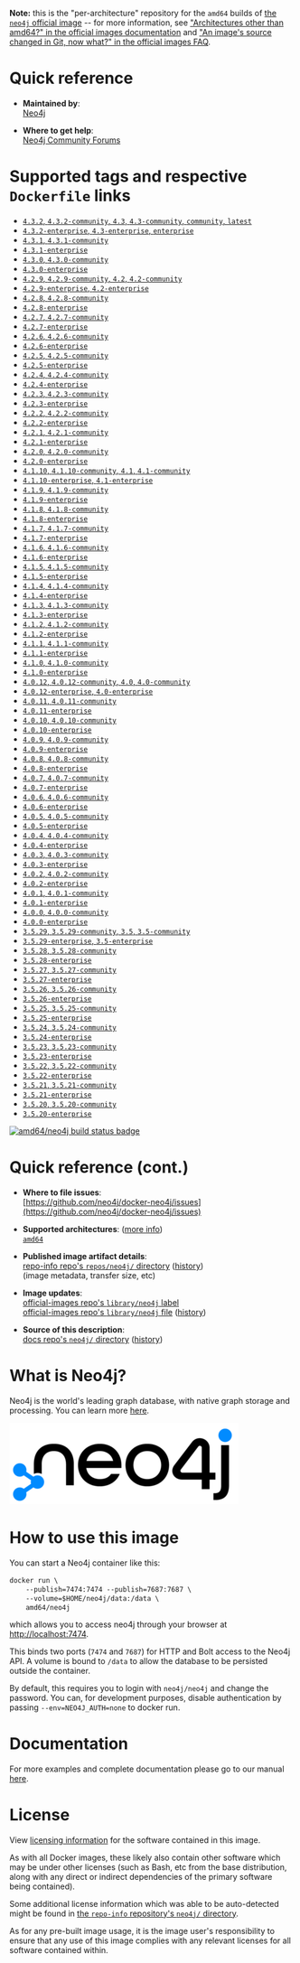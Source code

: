 <!--

********************************************************************************

WARNING:

    DO NOT EDIT "neo4j/README.md"

    IT IS AUTO-GENERATED

    (from the other files in "neo4j/" combined with a set of templates)

********************************************************************************

-->

**Note:** this is the "per-architecture" repository for the `amd64` builds of [the `neo4j` official image](https://hub.docker.com/_/neo4j) -- for more information, see ["Architectures other than amd64?" in the official images documentation](https://github.com/docker-library/official-images#architectures-other-than-amd64) and ["An image's source changed in Git, now what?" in the official images FAQ](https://github.com/docker-library/faq#an-images-source-changed-in-git-now-what).

# Quick reference

-	**Maintained by**:  
	[Neo4j](https://github.com/neo4j/docker-neo4j)

-	**Where to get help**:  
	[Neo4j Community Forums](https://community.neo4j.com)

# Supported tags and respective `Dockerfile` links

-	[`4.3.2`, `4.3.2-community`, `4.3`, `4.3-community`, `community`, `latest`](https://github.com/neo4j/docker-neo4j-publish/blob/aaa672f9ae8f70052d58bac7c7bf2a6e8e9f980f/4.3.2/community/Dockerfile)
-	[`4.3.2-enterprise`, `4.3-enterprise`, `enterprise`](https://github.com/neo4j/docker-neo4j-publish/blob/aaa672f9ae8f70052d58bac7c7bf2a6e8e9f980f/4.3.2/enterprise/Dockerfile)
-	[`4.3.1`, `4.3.1-community`](https://github.com/neo4j/docker-neo4j-publish/blob/a2080428f59ab41471c6d87728cad46a7316ceab/4.3.1/community/Dockerfile)
-	[`4.3.1-enterprise`](https://github.com/neo4j/docker-neo4j-publish/blob/a2080428f59ab41471c6d87728cad46a7316ceab/4.3.1/enterprise/Dockerfile)
-	[`4.3.0`, `4.3.0-community`](https://github.com/neo4j/docker-neo4j-publish/blob/4e1de71ba0017d996c292730663fd40d14d3e983/4.3.0/community/Dockerfile)
-	[`4.3.0-enterprise`](https://github.com/neo4j/docker-neo4j-publish/blob/4e1de71ba0017d996c292730663fd40d14d3e983/4.3.0/enterprise/Dockerfile)
-	[`4.2.9`, `4.2.9-community`, `4.2`, `4.2-community`](https://github.com/neo4j/docker-neo4j-publish/blob/19e7c0b3e10e1e0de932971506938164fa12fc3d/4.2.9/community/Dockerfile)
-	[`4.2.9-enterprise`, `4.2-enterprise`](https://github.com/neo4j/docker-neo4j-publish/blob/19e7c0b3e10e1e0de932971506938164fa12fc3d/4.2.9/enterprise/Dockerfile)
-	[`4.2.8`, `4.2.8-community`](https://github.com/neo4j/docker-neo4j-publish/blob/05a3e942ed28deae560e4228ee8e89cfa09c8bf4/4.2.8/community/Dockerfile)
-	[`4.2.8-enterprise`](https://github.com/neo4j/docker-neo4j-publish/blob/05a3e942ed28deae560e4228ee8e89cfa09c8bf4/4.2.8/enterprise/Dockerfile)
-	[`4.2.7`, `4.2.7-community`](https://github.com/neo4j/docker-neo4j-publish/blob/63765f3df4a15acf07000c7382677db3c41da22f/4.2.7/community/Dockerfile)
-	[`4.2.7-enterprise`](https://github.com/neo4j/docker-neo4j-publish/blob/63765f3df4a15acf07000c7382677db3c41da22f/4.2.7/enterprise/Dockerfile)
-	[`4.2.6`, `4.2.6-community`](https://github.com/neo4j/docker-neo4j-publish/blob/1ad1f3f99e1572b3d1668475b3578626b89592fa/4.2.6/community/Dockerfile)
-	[`4.2.6-enterprise`](https://github.com/neo4j/docker-neo4j-publish/blob/1ad1f3f99e1572b3d1668475b3578626b89592fa/4.2.6/enterprise/Dockerfile)
-	[`4.2.5`, `4.2.5-community`](https://github.com/neo4j/docker-neo4j-publish/blob/d22293f2e465b63ee5a63f0a2b8f817717a64a8b/4.2.5/community/Dockerfile)
-	[`4.2.5-enterprise`](https://github.com/neo4j/docker-neo4j-publish/blob/d22293f2e465b63ee5a63f0a2b8f817717a64a8b/4.2.5/enterprise/Dockerfile)
-	[`4.2.4`, `4.2.4-community`](https://github.com/neo4j/docker-neo4j-publish/blob/21f86f780f950805e29e7789249d9f2a754a1ef1/4.2.4/community/Dockerfile)
-	[`4.2.4-enterprise`](https://github.com/neo4j/docker-neo4j-publish/blob/21f86f780f950805e29e7789249d9f2a754a1ef1/4.2.4/enterprise/Dockerfile)
-	[`4.2.3`, `4.2.3-community`](https://github.com/neo4j/docker-neo4j-publish/blob/876140f24eb644b811a2bffc7bc09d9a39f341e7/4.2.3/community/Dockerfile)
-	[`4.2.3-enterprise`](https://github.com/neo4j/docker-neo4j-publish/blob/876140f24eb644b811a2bffc7bc09d9a39f341e7/4.2.3/enterprise/Dockerfile)
-	[`4.2.2`, `4.2.2-community`](https://github.com/neo4j/docker-neo4j-publish/blob/4421ccd67610e65e501e201c226a8184edc24587/4.2.2/community/Dockerfile)
-	[`4.2.2-enterprise`](https://github.com/neo4j/docker-neo4j-publish/blob/4421ccd67610e65e501e201c226a8184edc24587/4.2.2/enterprise/Dockerfile)
-	[`4.2.1`, `4.2.1-community`](https://github.com/neo4j/docker-neo4j-publish/blob/73963d86ca01456c695b7258d2fa1873cc4041bc/4.2.1/community/Dockerfile)
-	[`4.2.1-enterprise`](https://github.com/neo4j/docker-neo4j-publish/blob/73963d86ca01456c695b7258d2fa1873cc4041bc/4.2.1/enterprise/Dockerfile)
-	[`4.2.0`, `4.2.0-community`](https://github.com/neo4j/docker-neo4j-publish/blob/0fee8c3d7314e7729f45781f03e3fe165fa371aa/4.2.0/community/Dockerfile)
-	[`4.2.0-enterprise`](https://github.com/neo4j/docker-neo4j-publish/blob/0fee8c3d7314e7729f45781f03e3fe165fa371aa/4.2.0/enterprise/Dockerfile)
-	[`4.1.10`, `4.1.10-community`, `4.1`, `4.1-community`](https://github.com/neo4j/docker-neo4j-publish/blob/3a67f8a3dad82fe3f921001745e002412e763e0e/4.1.10/community/Dockerfile)
-	[`4.1.10-enterprise`, `4.1-enterprise`](https://github.com/neo4j/docker-neo4j-publish/blob/3a67f8a3dad82fe3f921001745e002412e763e0e/4.1.10/enterprise/Dockerfile)
-	[`4.1.9`, `4.1.9-community`](https://github.com/neo4j/docker-neo4j-publish/blob/7241a1884003b314d51bbb5dee858e03d91604cd/4.1.9/community/Dockerfile)
-	[`4.1.9-enterprise`](https://github.com/neo4j/docker-neo4j-publish/blob/7241a1884003b314d51bbb5dee858e03d91604cd/4.1.9/enterprise/Dockerfile)
-	[`4.1.8`, `4.1.8-community`](https://github.com/neo4j/docker-neo4j-publish/blob/532e7003a2922d25baae22305345f27efdcb1bec/4.1.8/community/Dockerfile)
-	[`4.1.8-enterprise`](https://github.com/neo4j/docker-neo4j-publish/blob/532e7003a2922d25baae22305345f27efdcb1bec/4.1.8/enterprise/Dockerfile)
-	[`4.1.7`, `4.1.7-community`](https://github.com/neo4j/docker-neo4j-publish/blob/04e62b180b0bc708341dbe097262271f0f422139/4.1.7/community/Dockerfile)
-	[`4.1.7-enterprise`](https://github.com/neo4j/docker-neo4j-publish/blob/04e62b180b0bc708341dbe097262271f0f422139/4.1.7/enterprise/Dockerfile)
-	[`4.1.6`, `4.1.6-community`](https://github.com/neo4j/docker-neo4j-publish/blob/17c3e064335f47c1d4b1385dc24863843641f205/4.1.6/community/Dockerfile)
-	[`4.1.6-enterprise`](https://github.com/neo4j/docker-neo4j-publish/blob/17c3e064335f47c1d4b1385dc24863843641f205/4.1.6/enterprise/Dockerfile)
-	[`4.1.5`, `4.1.5-community`](https://github.com/neo4j/docker-neo4j-publish/blob/a3e1de7d6215c50694fca04e92fc4917c1efa0eb/4.1.5/community/Dockerfile)
-	[`4.1.5-enterprise`](https://github.com/neo4j/docker-neo4j-publish/blob/a3e1de7d6215c50694fca04e92fc4917c1efa0eb/4.1.5/enterprise/Dockerfile)
-	[`4.1.4`, `4.1.4-community`](https://github.com/neo4j/docker-neo4j-publish/blob/8709faa63d9bda05c888ffc040a6035a8daf8394/4.1.4/community/Dockerfile)
-	[`4.1.4-enterprise`](https://github.com/neo4j/docker-neo4j-publish/blob/8709faa63d9bda05c888ffc040a6035a8daf8394/4.1.4/enterprise/Dockerfile)
-	[`4.1.3`, `4.1.3-community`](https://github.com/neo4j/docker-neo4j-publish/blob/d812e34c70a2487fae5ee5cbb7c447b20b346afa/4.1.3/community/Dockerfile)
-	[`4.1.3-enterprise`](https://github.com/neo4j/docker-neo4j-publish/blob/d812e34c70a2487fae5ee5cbb7c447b20b346afa/4.1.3/enterprise/Dockerfile)
-	[`4.1.2`, `4.1.2-community`](https://github.com/neo4j/docker-neo4j-publish/blob/5429da43884f5a41db2fd7aaaa3b1cd69a708f7f/4.1.2/community/Dockerfile)
-	[`4.1.2-enterprise`](https://github.com/neo4j/docker-neo4j-publish/blob/5429da43884f5a41db2fd7aaaa3b1cd69a708f7f/4.1.2/enterprise/Dockerfile)
-	[`4.1.1`, `4.1.1-community`](https://github.com/neo4j/docker-neo4j-publish/blob/d42c3ac9cde66e2a1dcb3f667fe73878dbf2218c/4.1.1/community/Dockerfile)
-	[`4.1.1-enterprise`](https://github.com/neo4j/docker-neo4j-publish/blob/d42c3ac9cde66e2a1dcb3f667fe73878dbf2218c/4.1.1/enterprise/Dockerfile)
-	[`4.1.0`, `4.1.0-community`](https://github.com/neo4j/docker-neo4j-publish/blob/c22866bb7f4baac356bf65494a003e490082b6c0/4.1.0/community/Dockerfile)
-	[`4.1.0-enterprise`](https://github.com/neo4j/docker-neo4j-publish/blob/c22866bb7f4baac356bf65494a003e490082b6c0/4.1.0/enterprise/Dockerfile)
-	[`4.0.12`, `4.0.12-community`, `4.0`, `4.0-community`](https://github.com/neo4j/docker-neo4j-publish/blob/ad25da7f0473c2f7a157a4b6d6e9f646f403c2c3/4.0.12/community/Dockerfile)
-	[`4.0.12-enterprise`, `4.0-enterprise`](https://github.com/neo4j/docker-neo4j-publish/blob/ad25da7f0473c2f7a157a4b6d6e9f646f403c2c3/4.0.12/enterprise/Dockerfile)
-	[`4.0.11`, `4.0.11-community`](https://github.com/neo4j/docker-neo4j-publish/blob/014785e7fb71b0cda5c52b21e9a609878ebf567a/4.0.11/community/Dockerfile)
-	[`4.0.11-enterprise`](https://github.com/neo4j/docker-neo4j-publish/blob/014785e7fb71b0cda5c52b21e9a609878ebf567a/4.0.11/enterprise/Dockerfile)
-	[`4.0.10`, `4.0.10-community`](https://github.com/neo4j/docker-neo4j-publish/blob/15eccd11b9755a650f0460e9b652239d54fa7fa9/4.0.10/community/Dockerfile)
-	[`4.0.10-enterprise`](https://github.com/neo4j/docker-neo4j-publish/blob/15eccd11b9755a650f0460e9b652239d54fa7fa9/4.0.10/enterprise/Dockerfile)
-	[`4.0.9`, `4.0.9-community`](https://github.com/neo4j/docker-neo4j-publish/blob/04a30cb462de38246f8411b7b03c17d06b948009/4.0.9/community/Dockerfile)
-	[`4.0.9-enterprise`](https://github.com/neo4j/docker-neo4j-publish/blob/04a30cb462de38246f8411b7b03c17d06b948009/4.0.9/enterprise/Dockerfile)
-	[`4.0.8`, `4.0.8-community`](https://github.com/neo4j/docker-neo4j-publish/blob/81342d372e1fa225d49b7643d3210b9bcdb962b9/4.0.8/community/Dockerfile)
-	[`4.0.8-enterprise`](https://github.com/neo4j/docker-neo4j-publish/blob/81342d372e1fa225d49b7643d3210b9bcdb962b9/4.0.8/enterprise/Dockerfile)
-	[`4.0.7`, `4.0.7-community`](https://github.com/neo4j/docker-neo4j-publish/blob/d42c3ac9cde66e2a1dcb3f667fe73878dbf2218c/4.0.7/community/Dockerfile)
-	[`4.0.7-enterprise`](https://github.com/neo4j/docker-neo4j-publish/blob/d42c3ac9cde66e2a1dcb3f667fe73878dbf2218c/4.0.7/enterprise/Dockerfile)
-	[`4.0.6`, `4.0.6-community`](https://github.com/neo4j/docker-neo4j-publish/blob/07dcb3dd43df67337f74af5a71decc45d50b712d/4.0.6/community/Dockerfile)
-	[`4.0.6-enterprise`](https://github.com/neo4j/docker-neo4j-publish/blob/07dcb3dd43df67337f74af5a71decc45d50b712d/4.0.6/enterprise/Dockerfile)
-	[`4.0.5`, `4.0.5-community`](https://github.com/neo4j/docker-neo4j-publish/blob/b47f15c39f28e28e120adff7a00773e0a61c0efe/4.0.5/community/Dockerfile)
-	[`4.0.5-enterprise`](https://github.com/neo4j/docker-neo4j-publish/blob/b47f15c39f28e28e120adff7a00773e0a61c0efe/4.0.5/enterprise/Dockerfile)
-	[`4.0.4`, `4.0.4-community`](https://github.com/neo4j/docker-neo4j-publish/blob/d5e5e4b1999611ecfa8ec59166acf1ddb703b21c/4.0.4/community/Dockerfile)
-	[`4.0.4-enterprise`](https://github.com/neo4j/docker-neo4j-publish/blob/d5e5e4b1999611ecfa8ec59166acf1ddb703b21c/4.0.4/enterprise/Dockerfile)
-	[`4.0.3`, `4.0.3-community`](https://github.com/neo4j/docker-neo4j-publish/blob/51ed84f02e569a0d86c6e634fab3ae6540806a7e/4.0.3/community/Dockerfile)
-	[`4.0.3-enterprise`](https://github.com/neo4j/docker-neo4j-publish/blob/51ed84f02e569a0d86c6e634fab3ae6540806a7e/4.0.3/enterprise/Dockerfile)
-	[`4.0.2`, `4.0.2-community`](https://github.com/neo4j/docker-neo4j-publish/blob/56d28624bc264497ed7fae8253a52a92611c6fee/4.0.2/community/Dockerfile)
-	[`4.0.2-enterprise`](https://github.com/neo4j/docker-neo4j-publish/blob/56d28624bc264497ed7fae8253a52a92611c6fee/4.0.2/enterprise/Dockerfile)
-	[`4.0.1`, `4.0.1-community`](https://github.com/neo4j/docker-neo4j-publish/blob/13c288e9c36ee22e682b459fb218c9239e2c1083/4.0.1/community/Dockerfile)
-	[`4.0.1-enterprise`](https://github.com/neo4j/docker-neo4j-publish/blob/13c288e9c36ee22e682b459fb218c9239e2c1083/4.0.1/enterprise/Dockerfile)
-	[`4.0.0`, `4.0.0-community`](https://github.com/neo4j/docker-neo4j-publish/blob/685fb314ef8e451217b6806028b9ac4dbf44d3fc/4.0.0/community/Dockerfile)
-	[`4.0.0-enterprise`](https://github.com/neo4j/docker-neo4j-publish/blob/685fb314ef8e451217b6806028b9ac4dbf44d3fc/4.0.0/enterprise/Dockerfile)
-	[`3.5.29`, `3.5.29-community`, `3.5`, `3.5-community`](https://github.com/neo4j/docker-neo4j-publish/blob/3c71c49940409fd472f6a89e145198f730bd8e37/3.5.29/community/Dockerfile)
-	[`3.5.29-enterprise`, `3.5-enterprise`](https://github.com/neo4j/docker-neo4j-publish/blob/3c71c49940409fd472f6a89e145198f730bd8e37/3.5.29/enterprise/Dockerfile)
-	[`3.5.28`, `3.5.28-community`](https://github.com/neo4j/docker-neo4j-publish/blob/83141af227fa047421b3ea81dcb8c1f4a7c6180f/3.5.28/community/Dockerfile)
-	[`3.5.28-enterprise`](https://github.com/neo4j/docker-neo4j-publish/blob/83141af227fa047421b3ea81dcb8c1f4a7c6180f/3.5.28/enterprise/Dockerfile)
-	[`3.5.27`, `3.5.27-community`](https://github.com/neo4j/docker-neo4j-publish/blob/ce4bfeffe18865c1b94f0622015087d1d6849fbb/3.5.27/community/Dockerfile)
-	[`3.5.27-enterprise`](https://github.com/neo4j/docker-neo4j-publish/blob/ce4bfeffe18865c1b94f0622015087d1d6849fbb/3.5.27/enterprise/Dockerfile)
-	[`3.5.26`, `3.5.26-community`](https://github.com/neo4j/docker-neo4j-publish/blob/b76f780318bea75347b17ef9a941bef5490d6a5b/3.5.26/community/Dockerfile)
-	[`3.5.26-enterprise`](https://github.com/neo4j/docker-neo4j-publish/blob/b76f780318bea75347b17ef9a941bef5490d6a5b/3.5.26/enterprise/Dockerfile)
-	[`3.5.25`, `3.5.25-community`](https://github.com/neo4j/docker-neo4j-publish/blob/7f640278e48b2ff205564e131cb142278c5e6f13/3.5.25/community/Dockerfile)
-	[`3.5.25-enterprise`](https://github.com/neo4j/docker-neo4j-publish/blob/7f640278e48b2ff205564e131cb142278c5e6f13/3.5.25/enterprise/Dockerfile)
-	[`3.5.24`, `3.5.24-community`](https://github.com/neo4j/docker-neo4j-publish/blob/e0b946fee10795b1e565406b24a7ace32e761ab5/3.5.24/community/Dockerfile)
-	[`3.5.24-enterprise`](https://github.com/neo4j/docker-neo4j-publish/blob/e0b946fee10795b1e565406b24a7ace32e761ab5/3.5.24/enterprise/Dockerfile)
-	[`3.5.23`, `3.5.23-community`](https://github.com/neo4j/docker-neo4j-publish/blob/0c06943b4f351597820c87adeb1571aaaabd2996/3.5.23/community/Dockerfile)
-	[`3.5.23-enterprise`](https://github.com/neo4j/docker-neo4j-publish/blob/0c06943b4f351597820c87adeb1571aaaabd2996/3.5.23/enterprise/Dockerfile)
-	[`3.5.22`, `3.5.22-community`](https://github.com/neo4j/docker-neo4j-publish/blob/cebc260e5eac4f660ed85df6a81429a8327c3d26/3.5.22/community/Dockerfile)
-	[`3.5.22-enterprise`](https://github.com/neo4j/docker-neo4j-publish/blob/cebc260e5eac4f660ed85df6a81429a8327c3d26/3.5.22/enterprise/Dockerfile)
-	[`3.5.21`, `3.5.21-community`](https://github.com/neo4j/docker-neo4j-publish/blob/d44250b8c4e856e43f2e8e80b09d7b403f25eb75/3.5.21/community/Dockerfile)
-	[`3.5.21-enterprise`](https://github.com/neo4j/docker-neo4j-publish/blob/d44250b8c4e856e43f2e8e80b09d7b403f25eb75/3.5.21/enterprise/Dockerfile)
-	[`3.5.20`, `3.5.20-community`](https://github.com/neo4j/docker-neo4j-publish/blob/daf79c6d15e38b90b2b424da1168f4843c578362/3.5.20/community/Dockerfile)
-	[`3.5.20-enterprise`](https://github.com/neo4j/docker-neo4j-publish/blob/daf79c6d15e38b90b2b424da1168f4843c578362/3.5.20/enterprise/Dockerfile)

[![amd64/neo4j build status badge](https://img.shields.io/jenkins/s/https/doi-janky.infosiftr.net/job/multiarch/job/amd64/job/neo4j.svg?label=amd64/neo4j%20%20build%20job)](https://doi-janky.infosiftr.net/job/multiarch/job/amd64/job/neo4j/)

# Quick reference (cont.)

-	**Where to file issues**:  
	[https://github.com/neo4j/docker-neo4j/issues](https://github.com/neo4j/docker-neo4j/issues)

-	**Supported architectures**: ([more info](https://github.com/docker-library/official-images#architectures-other-than-amd64))  
	[`amd64`](https://hub.docker.com/r/amd64/neo4j/)

-	**Published image artifact details**:  
	[repo-info repo's `repos/neo4j/` directory](https://github.com/docker-library/repo-info/blob/master/repos/neo4j) ([history](https://github.com/docker-library/repo-info/commits/master/repos/neo4j))  
	(image metadata, transfer size, etc)

-	**Image updates**:  
	[official-images repo's `library/neo4j` label](https://github.com/docker-library/official-images/issues?q=label%3Alibrary%2Fneo4j)  
	[official-images repo's `library/neo4j` file](https://github.com/docker-library/official-images/blob/master/library/neo4j) ([history](https://github.com/docker-library/official-images/commits/master/library/neo4j))

-	**Source of this description**:  
	[docs repo's `neo4j/` directory](https://github.com/docker-library/docs/tree/master/neo4j) ([history](https://github.com/docker-library/docs/commits/master/neo4j))

# What is Neo4j?

Neo4j is the world's leading graph database, with native graph storage and processing. You can learn more [here](http://neo4j.com/developer).

![logo](https://raw.githubusercontent.com/docker-library/docs/56823e63d5b6dd7ddbb9d5d3c4a8947778055d8e/neo4j/logo.png)

# How to use this image

You can start a Neo4j container like this:

```console
docker run \
    --publish=7474:7474 --publish=7687:7687 \
    --volume=$HOME/neo4j/data:/data \
    amd64/neo4j
```

which allows you to access neo4j through your browser at [http://localhost:7474](http://localhost:7474).

This binds two ports (`7474` and `7687`) for HTTP and Bolt access to the Neo4j API. A volume is bound to `/data` to allow the database to be persisted outside the container.

By default, this requires you to login with `neo4j/neo4j` and change the password. You can, for development purposes, disable authentication by passing `--env=NEO4J_AUTH=none` to docker run.

# Documentation

For more examples and complete documentation please go to our manual [here](http://neo4j.com/docs/operations-manual/current/deployment/single-instance/docker/).

# License

View [licensing information](https://neo4j.com/licensing) for the software contained in this image.

As with all Docker images, these likely also contain other software which may be under other licenses (such as Bash, etc from the base distribution, along with any direct or indirect dependencies of the primary software being contained).

Some additional license information which was able to be auto-detected might be found in [the `repo-info` repository's `neo4j/` directory](https://github.com/docker-library/repo-info/tree/master/repos/neo4j).

As for any pre-built image usage, it is the image user's responsibility to ensure that any use of this image complies with any relevant licenses for all software contained within.
